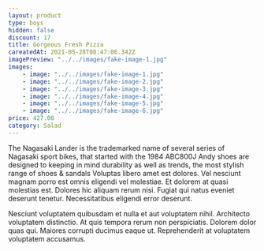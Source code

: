 ```yaml
---
layout: product
type: boys
hidden: false
discount: 17
title: Gorgeous Fresh Pizza
careatedAt: 2021-05-28T08:47:06.342Z
imagePreview: "../../images/fake-image-1.jpg"
images:
    - image: "../../images/fake-image-1.jpg"
    - image: "../../images/fake-image-2.jpg"
    - image: "../../images/fake-image-3.jpg"
    - image: "../../images/fake-image-4.jpg"
    - image: "../../images/fake-image-5.jpg"
    - image: "../../images/fake-image-6.jpg"
price: 427.00
category: Salad
---
```

The Nagasaki Lander is the trademarked name of several series of Nagasaki sport bikes, that started with the 1984 ABC800J
Andy shoes are designed to keeping in mind durability as well as trends, the most stylish range of shoes & sandals
Voluptas libero amet est dolores. Vel nesciunt magnam porro est omnis eligendi vel molestiae. Et dolorem at quasi molestias est. Dolores hic aliquam rerum nisi. Fugiat qui natus eveniet deserunt tenetur. Necessitatibus eligendi error deserunt.
 Nesciunt voluptatem quibusdam et nulla et aut voluptatem nihil. Architecto voluptatem distinctio. At quis tempora rerum non perspiciatis. Dolorem dolor quas qui. Maiores corrupti ducimus eaque ut. Reprehenderit at voluptatem voluptatem accusamus.
